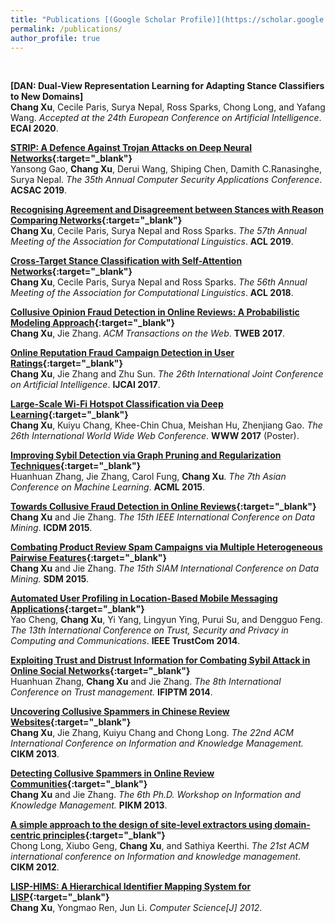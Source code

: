 ```yaml
---
title: "Publications [(Google Scholar Profile)](https://scholar.google.com/citations?user=9ZuvJaAAAAAJ&hl=en)"
permalink: /publications/
author_profile: true
---
```


<br>

<b>[DAN: Dual-View Representation Learning for Adapting Stance Classifiers to New Domains]</b> <br>
<b>Chang Xu</b>, Cecile Paris, Surya Nepal, Ross Sparks, Chong Long, and Yafang Wang.
<i>Accepted at the 24th European Conference on Artificial Intelligence</i>. <b>ECAI 2020</b>.

<b>[STRIP: A Defence Against Trojan Attacks on Deep Neural Networks](https://dl.acm.org/doi/pdf/10.1145/3359789.3359790){:target="_blank"}</b> <br>
Yansong Gao, <b>Chang Xu</b>, Derui Wang, Shiping Chen, Damith C.Ranasinghe, Surya Nepal.
<i>The 35th Annual Computer Security Applications Conference</i>. <b>ACSAC 2019</b>.

<b>[Recognising Agreement and Disagreement between Stances with Reason Comparing Networks](https://www.aclweb.org/anthology/P19-1460.pdf){:target="_blank"}</b> <br> 
<b>Chang Xu</b>, Cecile Paris, Surya Nepal and Ross Sparks.
<i>The 57th Annual Meeting of the Association for Computational Linguistics</i>. <b>ACL 2019</b>.

<b>[Cross-Target Stance Classification with Self-Attention Networks](https://www.aclweb.org/anthology/P18-2123.pdf){:target="_blank"}</b> <br> 
<b>Chang Xu</b>, Cecile Paris, Surya Nepal and Ross Sparks.
<i>The 56th Annual Meeting of the Association for Computational Linguistics</i>.
<b>ACL 2018</b>.

<b>[Collusive Opinion Fraud Detection in Online Reviews: A Probabilistic Modeling Approach](https://dl.acm.org/doi/pdf/10.1145/3098859?download=true){:target="_blank"}</b> <br> 
<b>Chang Xu</b>, Jie Zhang.
<i>ACM Transactions on the Web</i>. <b>TWEB 2017</b>.

<b>[Online Reputation Fraud Campaign Detection in User Ratings](https://www.ijcai.org/proceedings/2017/0541.pdf){:target="_blank"}</b> <br> 
<b>Chang Xu</b>, Jie Zhang and Zhu Sun.
<i>The 26th International Joint Conference on Artificial Intelligence</i>. <b>IJCAI 2017</b>.

<b>[Large-Scale Wi-Fi Hotspot Classification via Deep Learning](http://papers.www2017.com.au.s3-website-ap-southeast-2.amazonaws.com/companion/p857.pdf){:target="_blank"}</b> <br> 
<b>Chang Xu</b>, Kuiyu Chang, Khee-Chin Chua, Meishan Hu, Zhenjiang Gao.
<i>The 26th International World Wide Web Conference</i>. <b>WWW 2017</b> (Poster).

<b>[Improving Sybil Detection via Graph Pruning and Regularization Techniques](http://proceedings.mlr.press/v45/Zhang15b.pdf){:target="_blank"}</b> <br>
Huanhuan Zhang, Jie Zhang, Carol Fung, <b>Chang Xu</b>.
<i>The 7th Asian Conference on Machine Learning</i>. <b>ACML 2015</b>.

<b>[Towards Collusive Fraud Detection in Online Reviews](https://ieeexplore.ieee.org/stamp/stamp.jsp?tp=&arnumber=7373434){:target="_blank"}</b> <br>
<b>Chang Xu</b> and Jie Zhang. <i>The 15th IEEE International Conference on Data Mining</i>. <b>ICDM 2015</b>.

<b>[Combating Product Review Spam Campaigns via Multiple Heterogeneous Pairwise Features](https://epubs.siam.org/doi/pdf/10.1137/1.9781611974010.20){:target="_blank"}</b><br>
<b>Chang Xu</b> and Jie Zhang.
<i>The 15th SIAM International Conference on Data Mining.</i> <b>SDM 2015</b>.

<b>[Automated User Profiling in Location-Based Mobile Messaging Applications](https://ieeexplore.ieee.org/stamp/stamp.jsp?tp=&arnumber=7011229){:target="_blank"}</b> <br>
Yao Cheng, <b>Chang Xu</b>, Yi Yang, Lingyun Ying, Purui Su, and Dengguo Feng.
<i>The 13th International Conference on Trust, Security and Privacy in Computing and Communications</i>. <b>IEEE TrustCom 2014</b>.

<b>[Exploiting Trust and Distrust Information for Combating Sybil Attack in Online Social Networks](https://link.springer.com/chapter/10.1007/978-3-662-43813-8_6){:target="_blank"}</b><br>
Huanhuan Zhang, <b>Chang Xu</b> and Jie Zhang. <i>The 8th International Conference on Trust management.</i> <b>IFIPTM 2014</b>.

<b>[Uncovering Collusive Spammers in Chinese Review Websites](https://www3.ntu.edu.sg/home/zhangj/paper/cikm13.pdf){:target="_blank"}</b><br>
<b>Chang Xu</b>, Jie Zhang, Kuiyu Chang and Chong Long. <i>The 22nd ACM International Conference on Information and Knowledge Management.</i> <b>CIKM 2013</b>.

<b>[Detecting Collusive Spammers in Online Review Communities](https://dl.acm.org/doi/pdf/10.1145/2513166.2513176?download=true){:target="_blank"}</b><br>
<b>Chang Xu</b> and Jie Zhang. <i>The 6th Ph.D. Workshop on Information and Knowledge Management.</i> <b>PIKM 2013</b>.

<b>[A simple approach to the design of site-level extractors using domain-centric principles](https://dl.acm.org/doi/pdf/10.1145/2396761.2398464?download=true){:target="_blank"}</b><br>
Chong Long, Xiubo Geng, <b>Chang Xu</b>, and Sathiya Keerthi. <i>The 21st ACM international conference on Information and knowledge management</i>. <b>CIKM 2012</b>.

<b>[LISP-HIMS: A Hierarchical Identifier Mapping System for LISP](http://en.cnki.com.cn/Article_en/CJFDTotal-JSJA201210009.htm){:target="_blank"}</b><br>
<b>Chang Xu</b>, Yongmao Ren, Jun Li. <i>Computer Science[J] 2012</i>.
